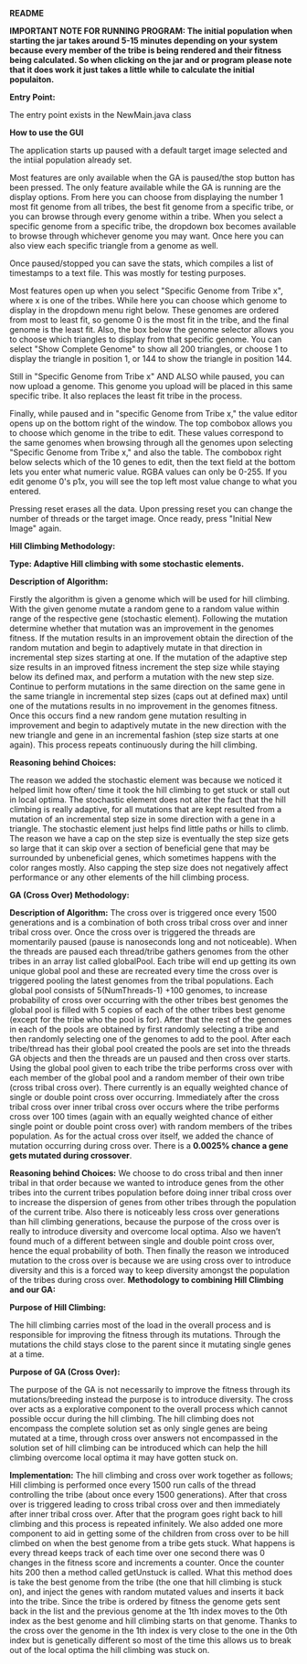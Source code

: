 **README**

**IMPORTANT NOTE FOR RUNNING PROGRAM: The initial population when starting the jar takes around 5-15 minutes depending 
on your system because every member of the tribe is being rendered and their fitness being calculated. So when 
clicking on the jar and or program please note that it does work it just takes a little while to calculate the initial populaiton.**

**Entry Point:**

The entry point exists in the NewMain.java class

**How to use the GUI**

The application starts up paused with a default target image selected and the intiial population already set.

Most features are only available when the GA is paused/the stop button has been pressed. The only feature available while the GA is running are the display options. From here you can choose from displaying the number 1 most fit genome from all tribes, the best fit genome from a specific tribe, or you can browse through every genome within a tribe. When you select a specific genome from a specific tribe, the dropdown box becomes available to browse through whichever genome you may want. Once here you can also view each specific triangle from a genome as well.

Once paused/stopped you can save the stats, which compiles a list of timestamps to a text file. This was mostly for testing purposes. 

Most features open up when you select "Specific Genome from Tribe x", where x is one of the tribes. While here you can choose which genome to display in the dropdown menu right below. These genomes are ordered from most to least fit, so genome 0 is the most fit in the tribe, and the final genome is the least fit. Also, the box below the genome selector allows you to choose which triangles to display from that specific genome. You can select "Show Complete Genome" to show all 200 triangles, or choose 1 to display the triangle in position 1, or 144 to show the triangle in position 144.

Still in "Specific Genome from Tribe x" AND ALSO while paused, you can now upload a genome. This genome you upload will be placed in this same specific tribe. It also replaces the least fit tribe in the process.

Finally, while paused and in "specific Genome from Tribe x," the value editor opens up on the bottom right of the window. The top combobox allows you to choose which genome in the tribe to edit. These values correspond to the same genomes when browsing through all the genomes upon selecting "Specific Genome from Tribe x," and also the table. The combobox right below selects which of the 10 genes to edit, then the text field at the bottom lets you enter what numeric value. RGBA values can only be 0-255. If you edit genome 0's p1x, you will see the top left most value change to what you entered.

Pressing reset erases all the data. Upon pressing reset you can change the number of threads or the target image. Once ready, press "Initial New Image" again.

**Hill Climbing Methodology:**

**Type: Adaptive Hill climbing with some stochastic elements.**

**Description of Algorithm:**

Firstly the algorithm is given a genome which will be used for hill climbing. With the given genome mutate a random gene to a random value within range of the respective gene (stochastic element). Following the mutation determine whether that mutation was an improvement in the genomes fitness. If the mutation results in an improvement obtain the direction of the random mutation and begin to adaptively mutate in that direction in incremental step sizes starting at one. If the mutation of the adaptive step size results in an improved fitness increment the step size while staying below its defined max, and perform a mutation with the new step size. Continue to perform mutations in the same direction on the same gene in the same triangle in incremental step sizes (caps out at defined max) until one of the mutations results in no improvement in the genomes fitness. Once this occurs find a new random gene mutation resulting in improvement and begin to adaptively mutate in the new direction with the new triangle and gene in an incremental fashion (step size starts at one again). This process repeats continuously during the hill climbing.

**Reasoning behind Choices:**

The reason we added the stochastic element was because we noticed it helped limit how often/ time it took the hill climbing to get stuck or stall out in local optima. The stochastic element does not alter the fact that the hill climbing is really adaptive, for all mutations that are kept resulted from a mutation of an incremental step size in some direction with a gene in a triangle. The stochastic element just helps find little paths or hills to climb. The reason we have a cap on the step size is eventually the step size gets so large that it can skip over a section of beneficial gene that may be surrounded by unbeneficial genes, which sometimes happens with the color ranges mostly. Also capping the step size does not negatively affect performance or any other elements of the hill climbing process.


**GA (Cross Over) Methodology:**


**Description of Algorithm:**
The cross over is triggered once every 1500 generations and is a combination of both cross tribal cross over and inner tribal cross over. Once the cross over is triggered the threads are momentarily paused (pause is nanoseconds long and not noticeable). When the threads are paused each thread/tribe gathers genomes from the other tribes in an array list called globalPool. Each tribe will end up getting its own unique global pool and these are recreated every time the cross over is triggered pooling the latest genomes from the tribal populations. Each global pool consists of 5(NumThreads-1) +100 genomes, to increase probability of cross over occurring with the other tribes best genomes the global pool is filled with 5 copies of each of the other tribes best genome (except for the tribe who the pool is for). After that the rest of the genomes in each of the pools are obtained by first randomly selecting a tribe and then randomly selecting one of the genomes to add to the pool. After each tribe/thread has their global pool created the pools are set into the threads GA objects and then the threads are un paused and then cross over starts. Using the global pool given to each tribe the tribe performs cross over with each member of the global pool and a random member of their own tribe (cross tribal cross over). There currently is an equally weighted chance of single or double point cross over occurring. Immediately after the cross tribal cross over inner tribal cross over occurs where the tribe performs cross over 100 times (again with an equally weighted chance of either single point or double point cross over) with random members of the tribes population. As for the actual cross over itself, we added the chance of mutation occurring during cross over. There is a **0.0025% chance a gene gets mutated during crossover**.

**Reasoning behind Choices:**
We choose to do cross tribal and then inner tribal in that order because we wanted to introduce genes from the other tribes into the current tribes population before doing inner tribal cross over to increase the dispersion of genes from other tribes through the population of the current tribe. Also there is noticeably less cross over generations than hill climbing generations, because the purpose of the cross over is really to introduce diversity and overcome local optima. Also we haven’t found much of a different between single and double point cross over, hence the equal probability of both. Then finally the reason we introduced mutation to the cross over is because we are using cross over to introduce diversity and this is a forced way to keep diversity amongst the population of the tribes during cross over. 
**Methodology to combining Hill Climbing and our GA:**


**Purpose of Hill Climbing:**

The hill climbing carries most of the load in the overall process and is responsible for improving the fitness through its mutations. Through the mutations the child stays close to the parent since it mutating single genes at a time.

**Purpose of GA (Cross Over):**

The purpose of the GA is not necessarily to improve the fitness through its mutations/breeding instead the purpose is to introduce diversity. The cross over acts as a explorative component to the overall process which cannot possible occur during the hill climbing. The hill climbing does not encompass the complete solution set as only single genes are being mutated at a time, through cross over answers not encompassed in the solution set of hill climbing can be introduced which can help the hill climbing overcome local optima it may have gotten stuck on.

**Implementation:**
The hill climbing and cross over work together as follows; Hill climbing is performed once every 1500 run calls of the thread controlling the tribe (about once every 1500 generations). After that cross over is triggered leading to cross tribal cross over and then immediately after inner tribal cross over. After that the program goes right back to hill climbing and this process is repeated infinitely. We also added one more component to aid in getting some of the children from cross over to be hill climbed on when the best genome from a tribe gets stuck. What happens is every thread keeps track of each time over one second there was 0 changes in the fitness score and increments a counter. Once the counter hits 200 then a method called getUnstuck is called. What this method does is take the best genome from the tribe (the one that hill climbing is stuck on), and inject the genes with random mutated values and inserts it back into the tribe. Since the tribe is ordered by fitness the genome gets sent back in the list and the previous genome at the 1th index moves to the 0th index as the best genome and hill climbing starts on that genome. Thanks to the cross over the genome in the 1th index is very close to the one in the 0th index but is genetically different so most of the time this allows us to break out of the local optima the hill climbing was stuck on. 


